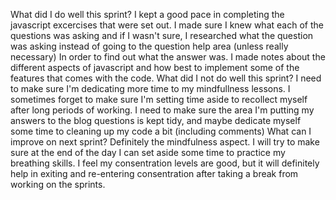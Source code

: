 What did I do well this sprint?
I kept a good pace in completing the javascript excercises that were set out. I made sure I knew what each of the questions was asking and if I wasn't sure, I researched what the question was asking instead of going to the question help area (unless really necessary) In order to find out what the answer was. I made notes about the different aspects of javascript and how best to implement some of the features that comes with the code.
What did I not do well this sprint?
I need to make sure I'm dedicating more time to my mindfullness lessons. I sometimes forget to make sure I'm setting time aside to recollect myself after long periods of working. I need to make sure the area I'm putting my answers to the blog questions is kept tidy, and maybe dedicate myself some time to cleaning up my code a bit (including comments)
What can I improve on next sprint?
Definitely the mindfulness aspect. I will try to make sure at the end of the day I can set aside some time to practice my breathing skills. I feel my consentration levels are good, but it will definitely help in exiting and re-entering consentration after taking a break from working on the sprints.